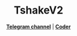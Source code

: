 <h1 align="center">TshakeV2</h1>

<p align="center">
  <strong><a href="https://t.me/alsh_3k">Telegram channel</a></strong> |
  <strong><a href="https://t.me/XXCBB">Coder</a></strong>
</p>
